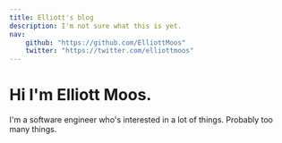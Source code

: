 ```yaml
---
title: Elliott's blog
description: I'm not sure what this is yet.
nav:
	github: "https://github.com/ElliottMoos"
	twitter: "https://twitter.com/elliottmoos"
---
```


# Hi I'm Elliott Moos.

I'm a software engineer who's interested in a lot of things. Probably too many things.
